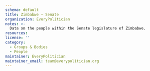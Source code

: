 ```yaml
---
schema: default
title: Zimbabwe — Senate
organization: EveryPolitician
notes: >-
  Data on the people within the Senate legislature of Zimbabwe.
resources:
license: ''
category:
  - Groups & Bodies
  - People
maintainer: EveryPolitician
maintainer_email: team@everypolitician.org
---
```

